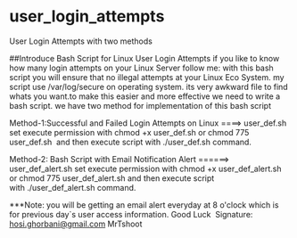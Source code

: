 # user_login_attempts
User Login Attempts with two methods

##Introduce
Bash Script for Linux User Login Attempts
if you like to know how many login attempts on your Linux Server follow me:
with this bash script you will ensure that no illegal attempts at your Linux Eco System.
my script use /var/log/secure on operating system.
its very awkward file to find whats you want.to make this easier and more effective we need to write a bash script.
we have two method for implementation of this bash script

Method-1:Successful and Failed Login Attempts on Linux ====> user_def.sh
set execute permission with chmod +x user_def.sh or chmod 775 user_def.sh 
and then execute script with ./user_def.sh command.

Method-2: Bash Script with Email Notification Alert  ======> user_def_alert.sh
set execute permission with chmod +x user_def_alert.sh or chmod 775 user_def_alert.sh
and then execute script with ./user_def_alert.sh command.

***Note: you will be getting an email alert everyday at 8 o'clock which is for previous day`s user access information.
Good Luck 
Signature: hosi.ghorbani@gmail.com
MrTshoot
